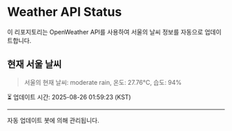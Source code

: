 
# Weather API Status

이 리포지토리는 OpenWeather API를 사용하여 서울의 날씨 정보를 자동으로 업데이트합니다.

## 현재 서울 날씨
> 서울의 현재 날씨: moderate rain, 온도: 27.76°C, 습도: 94%

⏳ 업데이트 시간: 2025-08-26 01:59:23 (KST)

---
자동 업데이트 봇에 의해 관리됩니다.
